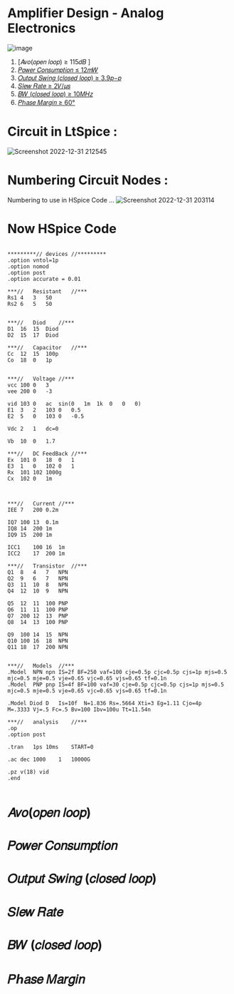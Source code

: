 # Amplifier Design - Analog Electronics

![image](https://user-images.githubusercontent.com/50498845/210151631-1a63ef91-0b36-4326-9c6b-b247c85b9bad.png)


1. [𝐴𝑣𝑜(𝑜𝑝𝑒𝑛 𝑙𝑜𝑜𝑝) ≥ 115𝑑𝐵 ]
2. [𝑃𝑜𝑤𝑒𝑟 𝐶𝑜𝑛𝑠𝑢𝑚𝑝𝑡𝑖𝑜𝑛 ≤ 12𝑚𝑊 ](https://github.com/alijafari79/Python_Lab/blob/main/HW1/Section_1.1/README.md#nat)
3. [𝑂𝑢𝑡𝑝𝑢𝑡 𝑆𝑤𝑖𝑛𝑔 (𝑐𝑙𝑜𝑠𝑒𝑑 𝑙𝑜𝑜𝑝) ≥ 3.9𝑝−𝑝](https://github.com/alijafari79/Python_Lab/blob/main/HW1/Section_1.1/README.md#bridged)
4. [𝑆𝑙𝑒𝑤 𝑅𝑎𝑡𝑒 ≥ 2𝑉/𝜇𝑠 ](https://github.com/alijafari79/Python_Lab/blob/main/HW1/Section_1.1/README.md#bridged)
5. [𝐵𝑊 (𝑐𝑙𝑜𝑠𝑒𝑑 𝑙𝑜𝑜𝑝) ≥ 10𝑀𝐻𝑧 ](https://github.com/alijafari79/Python_Lab/blob/main/HW1/Section_1.1/README.md#bridged)
6. [𝑃ℎ𝑎𝑠𝑒 𝑀𝑎𝑟𝑔𝑖𝑛 ≥ 60°](https://github.com/alijafari79/Python_Lab/blob/main/HW1/Section_1.1/README.md#bridged)


# Circuit in LtSpice :

![Screenshot 2022-12-31 212545](https://user-images.githubusercontent.com/69210109/210151909-a5742b70-9372-40d2-aa3d-66434e234477.png)


# Numbering Circuit Nodes :
Numbering to use in HSpice Code ...
![Screenshot 2022-12-31 203114](https://user-images.githubusercontent.com/69210109/210165326-288fe8af-31d5-41b8-b984-34e3d42378c2.png)



# Now HSpice Code 

```

*********//	devices	//*********
.option vntol=1p
.option nomod
.option post
.option accurate = 0.01

***//	Resistant	//***
Rs1	4	3	50
Rs2	6	5	50


***//	Diod	//***
D1	16	15	Diod
D2	15	17	Diod

***//	Capacitor	//***
Cc	12	15	100p
Co	18	0	1p


***//	Voltage	//***
vcc	100	0	3
vee	200	0	-3

vid	103	0	ac	sin(0	1m	1k	0	0	0)
E1	3	2	103	0	0.5
E2	5	0	103	0	-0.5
	
Vdc	2	1	dc=0	

Vb	10	0	1.7

***//	DC FeedBack	//***
Ex	101	0	18	0	1
E3	1	0	102	0	1
Rx	101	102	1000g
Cx	102	0	1m



***//	Current	//***
IEE	7	200	0.2m

IQ7	100	13	0.1m
IQ8	14	200	1m
IQ9	15	200	1m

ICC1	100	16	1m
ICC2	17	200	1m

***//	Transistor	//***
Q1	8	4	7	NPN
Q2	9	6	7	NPN
Q3	11	10	8	NPN
Q4	12	10	9	NPN

Q5	12	11	100	PNP
Q6	11	11	100	PNP
Q7	200	12	13	PNP
Q8	14	13	100	PNP

Q9	100	14	15	NPN
Q10	100	16	18	NPN
Q11	18	17	200	NPN


***//	Models	//***
.Model  NPN	npn	IS=2f BF=250 vaf=100 cje=0.5p cjc=0.5p cjs=1p mjs=0.5 mjc=0.5 mje=0.5 vje=0.65 vjc=0.65 vjs=0.65 tf=0.1n
.Model  PNP	pnp	IS=4f BF=100 vaf=30 cje=0.5p cjc=0.5p cjs=1p mjs=0.5 mjc=0.5 mje=0.5 vje=0.65 vjc=0.65 vjs=0.65 tf=0.1n

.Model Diod	D	Is=10f	N=1.836	Rs=.5664 Xti=3 Eg=1.11 Cjo=4p	M=.3333 Vj=.5 Fc=.5 Bv=100 Ibv=100u Tt=11.54n

***//	analysis	//***
.op
.option post

.tran	1ps	10ms	START=0

.ac	dec	1000	1	10000G

.pz v(18) vid
.end


```

# 𝐴𝑣𝑜(𝑜𝑝𝑒𝑛 𝑙𝑜𝑜𝑝)


# 𝑃𝑜𝑤𝑒𝑟 𝐶𝑜𝑛𝑠𝑢𝑚𝑝𝑡𝑖𝑜𝑛 


# 𝑂𝑢𝑡𝑝𝑢𝑡 𝑆𝑤𝑖𝑛𝑔 (𝑐𝑙𝑜𝑠𝑒𝑑 𝑙𝑜𝑜𝑝) 


# 𝑆𝑙𝑒𝑤 𝑅𝑎𝑡𝑒


# 𝐵𝑊 (𝑐𝑙𝑜𝑠𝑒𝑑 𝑙𝑜𝑜𝑝) 


# 𝑃ℎ𝑎𝑠𝑒 𝑀𝑎𝑟𝑔𝑖𝑛

